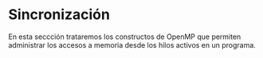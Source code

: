 # Sincronización

En esta seccción trataremos los constructos de OpenMP que permiten administrar los accesos a memoria desde los hilos activos en un programa.
